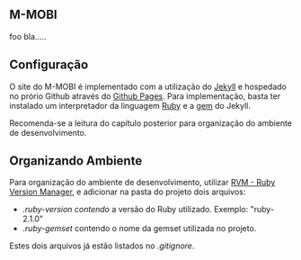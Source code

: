 M-MOBI
-------

foo bla.....


Configuração
------------

O site do M-MOBI é implementado com a utilização do [Jekyll] e hospedado no prório Github através do [Github Pages]. Para implementação, basta ter instalado um interpretador da linguagem [Ruby] e a [gem] do Jekyll.

Recomenda-se a leitura do capítulo posterior para organização do ambiente de desenvolvimento.


Organizando Ambiente
------------

Para organização do ambiente de desenvolvimento, utilizar [RVM - Ruby Version Manager], e adicionar na pasta do projeto dois arquivos:

  - _.ruby-version contendo_ a versão do Ruby utilizado. Exemplo: "ruby-2.1.0"
  - _.ruby-gemset_ contendo o nome da gemset utilizada no projeto.

Estes dois arquivos já estão listados no _.gitignore_.



[RVM - Ruby Version Manager]: https://rvm.io/
[Jekyll]: http://jekyllrb.com/
[Github Pages]: http://pages.github.com/
[Ruby]: https://www.ruby-lang.org/pt/
[gem]: http://rubygems.org/gems/jekyll

